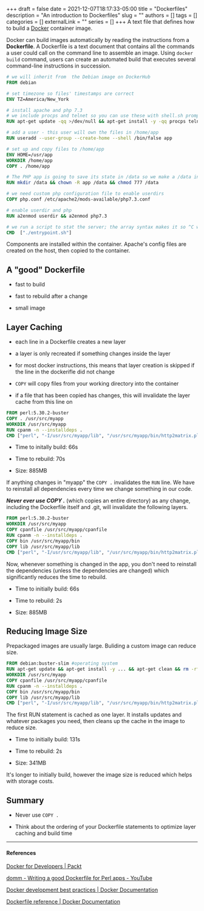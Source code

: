 +++ 
draft = false
date = 2021-12-07T18:17:33-05:00
title = "Dockerfiles"
description = "An introduction to Dockerfiles"
slug = ""
authors = []
tags = []
categories = []
externalLink = ""
series = []
+++
A text file that defines how to build a [Docker](https://www.codingwithcarl.com/posts/2021-11-30-docker/) container image.

Docker can build images automatically by reading the instructions from a **Dockerfile**. A Dockerfile is a text document that contains all the commands a user could call on the command line to assemble an image. Using `docker build` command, users can create an automated build that executes several command-line instructions in succession.

```dockerfile
# we will inherit from  the Debian image on DockerHub
FROM debian

# set timezone so files' timestamps are correct
ENV TZ=America/New_York

# install apache and php 7.3
# we include procps and telnet so you can use these with shell.sh prompt
RUN apt-get update -qq >/dev/null && apt-get install -y -qq procps telnet apache2 php7.3 -qq >/dev/null

# add a user - this user will own the files in /home/app
RUN useradd --user-group --create-home --shell /bin/false app

# set up and copy files to /home/app
ENV HOME=/usr/app
WORKDIR /home/app
COPY . /home/app

# The PHP app is going to save its state in /data so we make a /data inside the container
RUN mkdir /data && chown -R app /data && chmod 777 /data

# we need custom php configuration file to enable userdirs
COPY php.conf /etc/apache2/mods-available/php7.3.conf

# enable userdir and php
RUN a2enmod userdir && a2enmod php7.3

# we run a script to stat the server; the array syntax makes it so ^C will work as we want
CMD  ["./entrypoint.sh"]
```

Components are installed within the container. Apache's config files are created on the host, then copied to the container. 

## A "good" Dockerfile

- fast to build

- fast to rebuild after a change

- small image

## Layer Caching

- each line in a Dockerfile creates a new layer

- a layer is only recreated  if something changes inside the layer

- for most docker instructions, this means that layer creation is skipped if the line in the dockerifle did not change

- `COPY` will copy files from your working directory into the container

- if a file that has been copied has changes, this will invalidate the layer cache from this line on

```dockerfile
FROM perl:5.30.2-buster
COPY . /usr/src/myapp
WORKDIR /usr/src/myapp
RUN cpanm -n --installdeps .
CMD ["perl", "-I/usr/src/myapp/lib", "/usr/src/myapp/bin/http2matrix.pl"]
```

- Time to initally build: 66s

- Time to rebuild: 70s

- Size: 885MB

If anything changes in "myapp" the `COPY .` invalidates the `RUN` line. We have to reinstall all dependencies every time we change something in our code.

***Never ever use COPY .*** (which copies an entire directory) as any change, including the Dockerfile itself and .git, will invalidate the following layers.

```dockerfile
FROM perl:5.30.2-buster
WORKDIR /usr/src/myapp
COPY cpanfile /usr/src/myapp/cpanfile
RUN cpanm -n --installdeps .
COPY bin /usr/src/myapp/bin
COPY lib /usr/src/myapp/lib
CMD ["perl", "-I/usr/src/myapp/lib", "/usr/src/myapp/bin/http2matrix.pl"]
```

Now, whenever something is changed in the app, you don't need to reinstall the dependencies (unless the dependencies are changed) which significantly reduces the time to rebuild. 

- Time to initially build: 66s

- Time to rebuild: 2s

- Size: 885MB

## Reducing Image Size

Prepackaged images are usually large. Buliding a custom image can reduce size.

```dockerfile
FROM debian:buster-slim #operating system
RUN apt-get update && apt-get install -y ... && apt-get clean && rm -rf /var/lib/apt/lists
WORKDIR /usr/src/myapp
COPY cpanfile /usr/src/myapp/cpanfile
RUN cpanm -n --installdeps .
COPY bin /usr/src/myapp/bin
COPY lib /usr/src/myapp/lib
CMD ["perl", "-I/usr/src/myapp/lib", "/usr/src/myapp/bin/http2matrix.pl"]
```

The first RUN statement is cached as one layer. It installs updates and whatever packages you need, then cleans up the cache in the image to reduce size. 

- Time to initially build: 131s

- Time to rebuild: 2s

- Size: 341MB

It's longer to initially build, however the image size is reduced which helps with storage costs. 

## Summary

- Never use `COPY .`

- Think about the ordering of your Dockerfile statements to optimize layer caching and build time

---

#### References

[Docker for Developers | Packt](https://www.packtpub.com/product/docker-for-developers/9781789536058) 

[domm - Writing a good Dockerfile for Perl apps - YouTube](https://youtu.be/ARpLPQWblAM)

[Docker development best practices | Docker Documentation](https://docs.docker.com/develop/dev-best-practices/) 

[Dockerfile reference | Docker Documentation](https://docs.docker.com/engine/reference/builder/)

